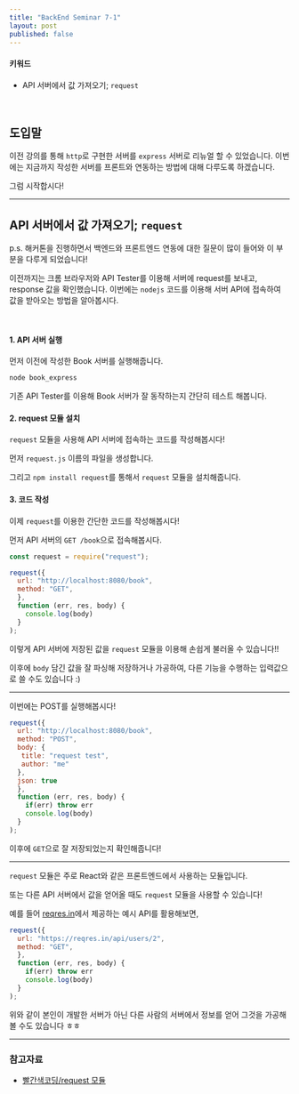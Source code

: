 ```yaml
---
title: "BackEnd Seminar 7-1"
layout: post
published: false
---
```


#### 키워드
- API 서버에서 값 가져오기; `request`

<br>

## 도입말

이전 강의를 통해 `http`로 구현한 서버를 `express` 서버로 리뉴얼 할 수 있었습니다. 이번에는 지금까지 작성한 서버를 프론트와 연동하는 방법에 대해 다루도록 하겠습니다.

그럼 시작합시다!

<hr>

## API 서버에서 값 가져오기; `request`

p.s. 해커톤을 진행하면서 백엔드와 프론트엔드 연동에 대한 질문이 많이 들어와 이 부분을 다루게 되었습니다!

이전까지는 크롬 브라우저와 API Tester를 이용해 서버에 request를 보내고, response 값을 확인했습니다. 이번에는 `nodejs` 코드를 이용해 서버 API에 접속하여 값을 받아오는 방법을 알아봅시다.

<br>

#### 1. API 서버 실행

먼저 이전에 작성한 Book 서버를 실행해줍니다.

``` bash
node book_express
```

기존 API Tester를 이용해 Book 서버가 잘 동작하는지 간단히 테스트 해봅니다.

#### 2. request 모듈 설치

`request` 모듈을 사용해 API 서버에 접속하는 코드를 작성해봅시다!

먼저 `request.js` 이름의 파일을 생성합니다.

그리고 `npm install request`를 통해서 `request` 모듈을 설치해줍니다.

#### 3. 코드 작성

이제 `request`를 이용한 간단한 코드를 작성해봅시다!

먼저 API 서버의 `GET /book`으로 접속해봅시다.

``` js
const request = require("request");

request({
  url: "http://localhost:8080/book",
  method: "GET",
  },
  function (err, res, body) {
    console.log(body)
  }
);
```

이렇게 API 서버에 저장된 값을 `request` 모듈을 이용해 손쉽게 불러올 수 있습니다!!

이후에 `body` 담긴 값을 잘 파싱해 저장하거나 가공하여, 다른 기능을 수행하는 입력값으로 쓸 수도 있습니다 :)

<hr>

이번에는 POST를 실행해봅시다!

``` js
request({
  url: "http://localhost:8080/book",
  method: "POST",
  body: {
   title: "request test",
   author: "me"
  },
  json: true
  },
  function (err, res, body) {
    if(err) throw err
    console.log(body)
  }
);
```

이후에 `GET`으로 잘 저장되었는지 확인해줍니다!

<hr>

`request` 모듈은 주로 React와 같은 프론트엔드에서 사용하는 모듈입니다. 

또는 다른 API 서버에서 값을 얻어올 때도 `request` 모듈을 사용할 수 있습니다!

예를 들어 [reqres.in](https://reqres.in/)에서 제공하는 예시 API를 활용해보면,

``` js
request({
  url: "https://reqres.in/api/users/2",
  method: "GET",
  },
  function (err, res, body) {
    if(err) throw err
    console.log(body)
  }
);
```

위와 같이 본인이 개발한 서버가 아닌 다른 사람의 서버에서 정보를 얻어 그것을 가공해볼 수도 있습니다 ㅎㅎ

<hr>

### 참고자료
- [빨간색코딩/request 모듈](https://sjh836.tistory.com/89)